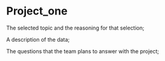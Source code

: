 # Project_one

The selected topic and the reasoning for that selection;


A description of the data;


The questions that the team plans to answer with the project;
